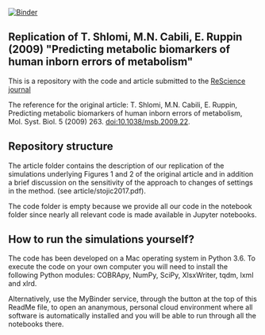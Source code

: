 [![Binder](http://mybinder.org/badge.svg)](https://beta.mybinder.org/v2/gh/ThierryMondeel/ReScience-submission-Shlomi2009/Mondeel-Ogundipe-Westerhoff-2017)

## Replication of T. Shlomi, M.N. Cabili, E. Ruppin (2009) "Predicting metabolic biomarkers of human inborn errors of metabolism"

This is a repository with the code and article submitted to the [ReScience journal](rescience.github.io)

The reference for the original article:
T. Shlomi, M.N. Cabili, E. Ruppin, Predicting metabolic biomarkers of human inborn errors of metabolism, Mol. Syst. Biol. 5 (2009) 263. [doi:10.1038/msb.2009.22](http://doi.org/10.1038/msb.2009.22).


## Repository structure
The article folder contains the description of our replication of the simulations underlying Figures 1 and 2 of the original article and in addition a brief discussion on the sensitivity of the approach to changes of settings in the method. (see article/stojic2017.pdf).

The code folder is empty because we provide all our code in the notebook folder since nearly all relevant code is made available in Jupyter notebooks.

## How to run the simulations yourself?

The code has been developed on a Mac operating system in Python 3.6. To execute the code on your own computer you will need to install the following Python modules:
COBRApy, NumPy, SciPy, XlsxWriter, tqdm, lxml and xlrd.

Alternatively, use the MyBinder service, through the button at the top of this ReadMe file, to open an ananymous, personal cloud environment where all software is automatically installed and you will be able to run through all the notebooks there. 
